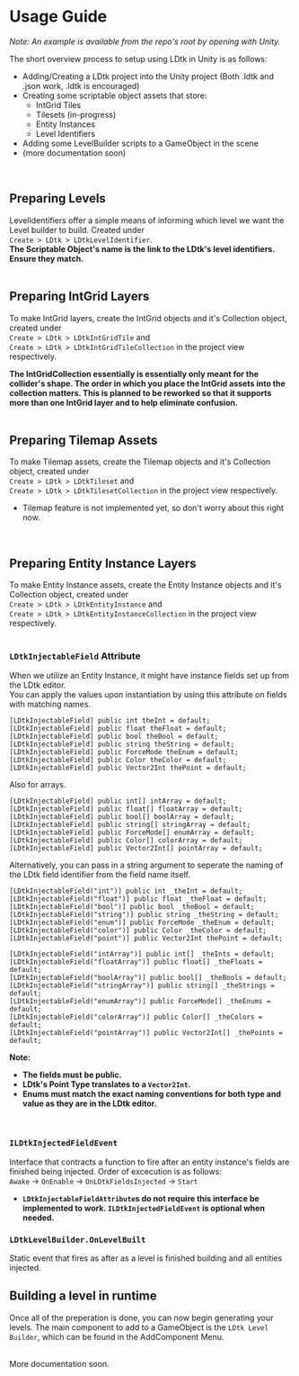 # Usage Guide  

*Note: An example is available from the repo's root by opening with Unity.*

The short overview process to setup using LDtk in Unity is as follows:  

- Adding/Creating a LDtk project into the Unity project (Both .ldtk and .json work, .ldtk is encouraged)
- Creating some scriptable object assets that store: 
  - IntGrid Tiles
  - Tilesets (in-progress)
  - Entity Instances
  - Level Identifiers  
- Adding some LevelBuilder scripts to a GameObject in the scene
- (more documentation soon)
<br />




## Preparing Levels
LevelIdentifiers offer a simple means of informing which level we want the Level builder to build. Created under  
`Create > LDtk > LDtkLevelIdentifier`.  
**The Scriptable Object's name is the link to the LDtk's level identifiers. Ensure they match.**
<br />
<br />

## Preparing IntGrid Layers
To make IntGrid layers, create the IntGrid objects and it's Collection object, created under  
`Create > LDtk > LDtkIntGridTile`  and  
`Create > LDtk > LDtkIntGridTileCollection` in the project view respectively.
  
**The IntGridCollection essentially is essentially only meant for the collider's shape. The order in which you place the IntGrid assets into the collection matters. This is planned to be reworked so that it supports more than one IntGrid layer and to help eliminate confusion.**
<br />
<br />


## Preparing Tilemap Assets
To make Tilemap assets, create the Tilemap objects and it's Collection object, created under  
`Create > LDtk > LDtkTileset`  and  
`Create > LDtk > LDtkTilesetCollection` in the project view respectively.  

- Tilemap feature is not implemented yet, so don't worry about this right now.
<br />


## Preparing Entity Instance Layers
To make Entity Instance assets, create the Entity Instance objects and it's Collection object, created under  
`Create > LDtk > LDtkEntityInstance` and  
`Create > LDtk > LDtkEntityInstanceCollection` in the project view respectively.
<br />
<br />


### `LDtkInjectableField` Attribute  
When we utilize an Entity Instance, it might have instance fields set up from the LDtk editor.  
You can apply the values upon instantiation by using this attribute on fields with matching names.
``` 
[LDtkInjectableField] public int theInt = default;
[LDtkInjectableField] public float theFloat = default;
[LDtkInjectableField] public bool theBool = default;
[LDtkInjectableField] public string theString = default;
[LDtkInjectableField] public ForceMode theEnum = default;
[LDtkInjectableField] public Color theColor = default;
[LDtkInjectableField] public Vector2Int thePoint = default; 
```
Also for arrays.
``` 
[LDtkInjectableField] public int[] intArray = default;
[LDtkInjectableField] public float[] floatArray = default;
[LDtkInjectableField] public bool[] boolArray = default;
[LDtkInjectableField] public string[] stringArray = default;
[LDtkInjectableField] public ForceMode[] enumArray = default;
[LDtkInjectableField] public Color[] colorArray = default;
[LDtkInjectableField] public Vector2Int[] pointArray = default; 
```
Alternatively, you can pass in a string argument to seperate the naming of the LDtk field identifier from the field name itself.
``` 
[LDtkInjectableField("int")] public int _theInt = default;
[LDtkInjectableField("float")] public float _theFloat = default;
[LDtkInjectableField("bool")] public bool _theBool = default;
[LDtkInjectableField("string")] public string _theString = default;
[LDtkInjectableField("enum")] public ForceMode _theEnum = default;
[LDtkInjectableField("color")] public Color _theColor = default;
[LDtkInjectableField("point")] public Vector2Int thePoint = default; 

[LDtkInjectableField("intArray")] public int[] _theInts = default;
[LDtkInjectableField("floatArray")] public float[] _theFloats = default;
[LDtkInjectableField("boolArray")] public bool[] _theBools = default;
[LDtkInjectableField("stringArray")] public string[] _theStrings = default;
[LDtkInjectableField("enumArray")] public ForceMode[] _theEnums = default;
[LDtkInjectableField("colorArray")] public Color[] _theColors = default;
[LDtkInjectableField("pointArray")] public Vector2Int[] _thePoints = default; 
```
**Note:**
- **The fields must be public.**
- **LDtk's Point Type translates to a `Vector2Int`.**
- **Enums must match the exact naming conventions for both type and value as they are in the LDtk editor.**
<br />


### `ILDtkInjectedFieldEvent`
Interface that contracts a function to fire after an entity instance's fields are finished being injected. Order of excecution is as follows:<br />
`Awake` -> `OnEnable` -> `OnLDtkFieldsInjected` -> `Start`
- **`LDtkInjectableFieldAttribute`s do not require this interface be implemented to work. `ILDtkInjectedFieldEvent` is optional when needed.**

### `LDtkLevelBuilder.OnLevelBuilt`
Static event that fires as after as a level is finished building and all entities injected.
<br />


## Building a level in runtime
Once all of the preperation is done, you can now begin generating your levels.
The main component to add to a GameObject is the `LDtk Level Builder`, which can be found in the AddComponent Menu.
<br />
<br />

More documentation soon.

